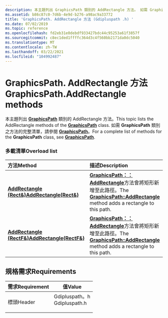 ```yaml
---
description: 本主題列出 GraphicsPath 類別的 AddRectangle 方法。 如需 GraphicsPath 類別之方法的完整清單，請參閱 GraphicsPath。
ms.assetid: b86c87c0-7d6b-4e9d-b276-a98ac9a33772
title: 'GraphicsPath. AddRectangle 方法 (Gdipluspath .h) '
ms.date: 07/02/2019
ms.topic: reference
ms.openlocfilehash: fd2eb31e0debdf933427bdc44c95253a61f3857f
ms.sourcegitcommit: c8ec1ded1ffffc364d3c4f560bb2171da0dc5040
ms.translationtype: MT
ms.contentlocale: zh-TW
ms.lasthandoff: 03/22/2021
ms.locfileid: "104992487"
---
```

# <a name="graphicspathaddrectangle-methods"></a><span data-ttu-id="cd424-104">GraphicsPath. AddRectangle 方法</span><span class="sxs-lookup"><span data-stu-id="cd424-104">GraphicsPath.AddRectangle methods</span></span>

<span data-ttu-id="cd424-105">本主題列出 [**GraphicsPath**](/windows/win32/api/gdipluspath/nl-gdipluspath-graphicspath) 類別的 AddRectangle 方法。</span><span class="sxs-lookup"><span data-stu-id="cd424-105">This topic lists the AddRectangle methods of the [**GraphicsPath**](/windows/win32/api/gdipluspath/nl-gdipluspath-graphicspath) class.</span></span> <span data-ttu-id="cd424-106">如需 **GraphicsPath** 類別之方法的完整清單，請參閱 [**GraphicsPath**](/windows/win32/api/gdipluspath/nl-gdipluspath-graphicspath)。</span><span class="sxs-lookup"><span data-stu-id="cd424-106">For a complete list of methods for the **GraphicsPath** class, see [**GraphicsPath**](/windows/win32/api/gdipluspath/nl-gdipluspath-graphicspath).</span></span>

### <a name="overload-list"></a><span data-ttu-id="cd424-107">多載清單</span><span class="sxs-lookup"><span data-stu-id="cd424-107">Overload list</span></span>



| <span data-ttu-id="cd424-108">方法</span><span class="sxs-lookup"><span data-stu-id="cd424-108">Method</span></span>                                                                               | <span data-ttu-id="cd424-109">描述</span><span class="sxs-lookup"><span data-stu-id="cd424-109">Description</span></span>                                                                                                                                     |
|:-------------------------------------------------------------------------------------|:------------------------------------------------------------------------------------------------------------------------------------------------|
| <span data-ttu-id="cd424-110">[**AddRectangle (Rect&)**](/windows/win32/api/gdipluspath/nf-gdipluspath-graphicspath-addrectangle(inconstrect_))</span><span class="sxs-lookup"><span data-stu-id="cd424-110">[**AddRectangle(Rect&)**](/windows/win32/api/gdipluspath/nf-gdipluspath-graphicspath-addrectangle(inconstrect_))</span></span>   | <span data-ttu-id="cd424-111">[**GraphicsPath：： AddRectangle**](/windows/win32/api/gdipluspath/nf-gdipluspath-graphicspath-addrectangle(inconstrect_))方法會將矩形新增至此路徑。</span><span class="sxs-lookup"><span data-stu-id="cd424-111">The [**GraphicsPath::AddRectangle**](/windows/win32/api/gdipluspath/nf-gdipluspath-graphicspath-addrectangle(inconstrect_)) method adds a rectangle to this path.</span></span><br/>  |
| <span data-ttu-id="cd424-112">[**AddRectangle (RectF&)**](/previous-versions//ms535592(v=vs.85))</span><span class="sxs-lookup"><span data-stu-id="cd424-112">[**AddRectangle(RectF&)**](/previous-versions//ms535592(v=vs.85))</span></span> | <span data-ttu-id="cd424-113">[**GraphicsPath：： AddRectangle**](/previous-versions//ms535592(v=vs.85))方法會將矩形新增至此路徑。</span><span class="sxs-lookup"><span data-stu-id="cd424-113">The [**GraphicsPath::AddRectangle**](/previous-versions//ms535592(v=vs.85)) method adds a rectangle to this path.</span></span><br/> |



## <a name="requirements"></a><span data-ttu-id="cd424-114">規格需求</span><span class="sxs-lookup"><span data-stu-id="cd424-114">Requirements</span></span>



| <span data-ttu-id="cd424-115">需求</span><span class="sxs-lookup"><span data-stu-id="cd424-115">Requirement</span></span> | <span data-ttu-id="cd424-116">值</span><span class="sxs-lookup"><span data-stu-id="cd424-116">Value</span></span> |
|-------------------|------------------------------------------------------------------------------------------|
| <span data-ttu-id="cd424-117">標頭</span><span class="sxs-lookup"><span data-stu-id="cd424-117">Header</span></span><br/> | <dl> <span data-ttu-id="cd424-118"><dt>Gdipluspath。h</dt></span><span class="sxs-lookup"><span data-stu-id="cd424-118"><dt>Gdipluspath.h</dt></span></span> </dl> |



 

 
